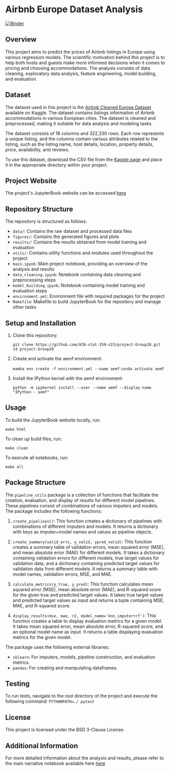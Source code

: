 # Airbnb Europe Dataset Analysis
[![Binder](https://mybinder.org/badge_logo.svg)](https://mybinder.org/v2/gh/UCB-stat-159-s23/project-Group28.git/main)

## Overview
This project aims to predict the prices of Airbnb listings in Europe using various regression models. The scientific motivation behind this project is to help both hosts and guests make more informed decisions when it comes to pricing and choosing accommodations. The analysis consists of data cleaning, exploratory data analysis, feature engineering, model building, and evaluation. 

## Dataset
The dataset used in this project is the [Airbnb Cleaned Europe Dataset](https://www.kaggle.com/dipeshkhemani/airbnb-cleaned-europe-dataset) available on Kaggle. The dataset contains listings information of Airbnb accommodations in various European cities. The dataset is cleaned and preprocessed, making it suitable for data analysis and modeling tasks.

The dataset consists of 18 columns and 322,330 rows. Each row represents a unique listing, and the columns contain various attributes related to the listing, such as the listing name, host details, location, property details, price, availability, and reviews.

To use this dataset, download the CSV file from the [Kaggle page](https://www.kaggle.com/dipeshkhemani/airbnb-cleaned-europe-dataset?resource=download) and place it in the appropriate directory within your project.

## Project Website
The project's JupyterBook website can be accessed [here](https://ucb-stat-159-s23.github.io/project-Group28/main.html)

## Repository Structure

The repository is structured as follows:

* `data/`: Contains the raw dataset and processed data files
* `figures/`: Contains the generated figures and plots
* `results/`: Contains the results obtained from model training and evaluation
* `utils/`: Contains utility functions and modules used throughout the project
* `main.ipynb`: Main project notebook, providing an overview of the analysis and results
* `data_cleaning.ipynb`: Notebook containing data cleaning and preprocessing steps
* `model_building.ipynb`: Notebook containing model training and evaluation steps
* `environment.yml`: Environment file with required packages for the project
* `Makefile`: Makefile to build JupyterBook for the repository and manage other tasks

## Setup and Installation

1. Clone this repository:

	`git clone https://github.com/UCB-stat-159-s23/project-Group28.git`
	`cd project-Group28`
	
2. Create and activate the aemf environment:

	`mamba env create -f environment.yml --name aemf`
	`conda activate aemf`
	
3. Install the IPython kernel with the aemf environment:

	`python -m ipykernel install --user --name aemf --display-name "IPython - aemf"`

## Usage

To build the JupyterBook website locally, run:

	make html

To clean up build files, run:

	make clean

To execute all notebooks, run:

	make all
	
## Package Structure

The `pipeline_utils` package is a collection of functions that facilitate the creation, evaluation, and display of results for different model pipelines. These pipelines consist of combinations of various imputers and models. The package includes the following functions:

1. `create_pipelines()`: This function creates a dictionary of pipelines with combinations of different imputers and models. It returns a dictionary with keys as imputer+model names and values as pipeline objects.

2. `create_summary(valid_errs, y_valid, ypred_valid)`: This function creates a summary table of validation errors, mean squared error (MSE), and mean absolute error (MAE) for different models. It takes a dictionary containing validation errors for different models, true target values for validation data, and a dictionary containing predicted target values for validation data from different models. It returns a summary table with model names, validation errors, MSE, and MAE.

3. `calculate_metrics(y_true, y_pred)`: This function calculates mean squared error (MSE), mean absolute error (MAE), and R-squared score for the given true and predicted target values. It takes true target values and predicted target values as input and returns a tuple containing MSE, MAE, and R-squared score.

4. `display_results(mse, mae, r2, model_name='knn_imputer+rf')`: This function creates a table to display evaluation metrics for a given model. It takes mean squared error, mean absolute error, R-squared score, and an optional model name as input. It returns a table displaying evaluation metrics for the given model.

The package uses the following external libraries:
- `sklearn`: For imputers, models, pipeline construction, and evaluation metrics.
- `pandas`: For creating and manipulating dataframes.

## Testing
To run tests, navigate to the root directory of the project and execute the following command:
	`PYTHONPATH=./ pytest`

## License

This project is licensed under the BSD 3-Clause License.

## Additional Information
For more detailed information about the analysis and results, please refer to the main narrative notebook available here [here](https://ucb-stat-159-s23.github.io/project-Group28/main.html)
